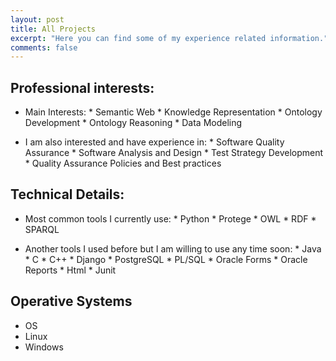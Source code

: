 ```yaml
---
layout: post
title: All Projects
excerpt: "Here you can find some of my experience related information."
comments: false
---
```


## Professional interests:
* Main Interests:
              * Semantic Web
              * Knowledge Representation
              * Ontology Development
              * Ontology Reasoning
              * Data Modeling

* I am also interested and have experience in:
              * Software Quality Assurance
                    * Software Analysis and Design
                    * Test Strategy Development
                    * Quality Assurance Policies and Best practices

## Technical Details:

* Most common tools I currently use:
              * Python
              * Protege
              * OWL
              * RDF
              * SPARQL

* Another tools I used before but I am willing to use any time soon:
              * Java
              * C
              * C++
              * Django
              * PostgreSQL
              * PL/SQL
              * Oracle Forms
              * Oracle Reports
              * Html
              * Junit

## Operative Systems
* OS
* Linux
* Windows
